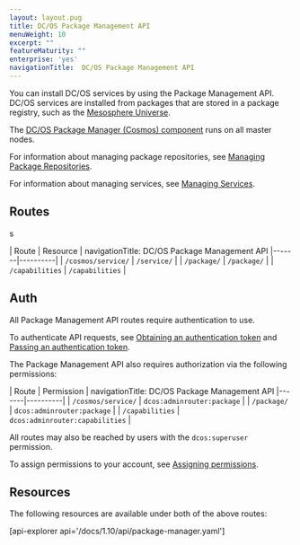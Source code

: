 ```yaml
---
layout: layout.pug
title: DC/OS Package Management API
menuWeight: 10
excerpt: ""
featureMaturity: ""
enterprise: 'yes'
navigationTitle:  DC/OS Package Management API
---
```


You can install DC/OS services by using the Package Management API. DC/OS services are installed from packages that are stored in a package registry, such as the [Mesosphere Universe](/docs/1.10/overview/concepts/#mesosphere-universe).

The [DC/OS Package Manager (Cosmos) component](/docs/1.10/overview/architecture/components/#dcos-package-manager) runs on all master nodes.

For information about managing package repositories, see [Managing Package Repositories](/docs/1.10/administering-clusters/repo/).

For information about managing services, see [Managing Services](/docs/1.10/deploying-services/).


## Routes
s

| Route | Resource |
navigationTitle:  DC/OS Package Management API
|-------|----------|
| `/cosmos/service/` | `/service/` |
| `/package/` | `/package/` |
| `/capabilities` | `/capabilities` |


## Auth

All Package Management API routes require authentication to use.

To authenticate API requests, see [Obtaining an authentication token](/docs/1.10/security/iam-api/#obtaining-an-authentication-token) and [Passing an authentication token](/docs/1.10/security/iam-api/#passing-an-authentication-token).

The Package Management API also requires authorization via the following permissions:

| Route | Permission |
navigationTitle:  DC/OS Package Management API
|-------|----------|
| `/cosmos/service/` | `dcos:adminrouter:package` |
| `/package/` | `dcos:adminrouter:package` |
| `/capabilities` | `dcos:adminrouter:capabilities` |

All routes may also be reached by users with the `dcos:superuser` permission.

To assign permissions to your account, see [Assigning permissions](/docs/1.10/security/perms-reference/).


## Resources

The following resources are available under both of the above routes:

[api-explorer api='/docs/1.10/api/package-manager.yaml']
